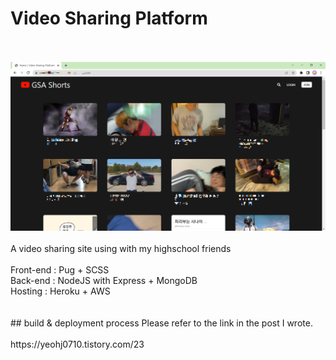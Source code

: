 # Video Sharing Platform </br>
</br>
</br>
<img src="README-img/README-img-1.png"></img>
</br>
</br>
A video sharing site using with my highschool friends </br>
</br>
Front-end : Pug + SCSS <br/>
Back-end : NodeJS with Express + MongoDB </br>
Hosting : Heroku + AWS </br>
</br>
</br>
## build & deployment process
Please refer to the link in the post I wrote.</br>
</br>
https://yeohj0710.tistory.com/23</br>
</br>
</br>
</br>
